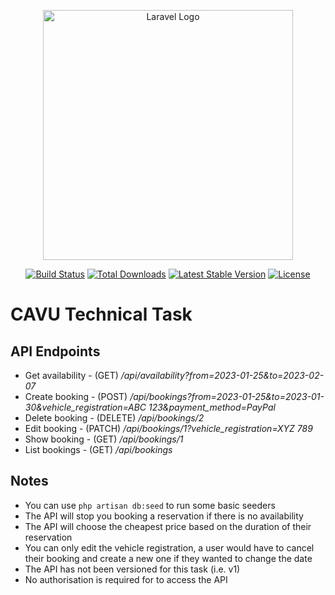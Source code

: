 <p align="center"><a href="https://laravel.com" target="_blank"><img src="https://raw.githubusercontent.com/laravel/art/master/logo-lockup/5%20SVG/2%20CMYK/1%20Full%20Color/laravel-logolockup-cmyk-red.svg" width="400" alt="Laravel Logo"></a></p>

<p align="center">
<a href="https://github.com/laravel/framework/actions"><img src="https://github.com/laravel/framework/workflows/tests/badge.svg" alt="Build Status"></a>
<a href="https://packagist.org/packages/laravel/framework"><img src="https://img.shields.io/packagist/dt/laravel/framework" alt="Total Downloads"></a>
<a href="https://packagist.org/packages/laravel/framework"><img src="https://img.shields.io/packagist/v/laravel/framework" alt="Latest Stable Version"></a>
<a href="https://packagist.org/packages/laravel/framework"><img src="https://img.shields.io/packagist/l/laravel/framework" alt="License"></a>
</p>

# CAVU Technical Task
## API Endpoints
- Get availability - (GET) */api/availability?from=2023-01-25&to=2023-02-07*
- Create booking - (POST) */api/bookings?from=2023-01-25&to=2023-01-30&vehicle_registration=ABC 123&payment_method=PayPal*
- Delete booking - (DELETE) */api/bookings/2*
- Edit booking - (PATCH)  */api/bookings/1?vehicle_registration=XYZ 789*
- Show booking - (GET) */api/bookings/1*
- List bookings - (GET) */api/bookings*
## Notes
- You can use `php artisan db:seed` to run some basic seeders
- The API will stop you booking a reservation if there is no availability
- The API will choose the cheapest price based on the duration of their reservation
- You can only edit the vehicle registration, a user would have to cancel their booking and create a new one if they wanted to change the date
- The API has not been versioned for this task (i.e. v1)
- No authorisation is required for to access the API
